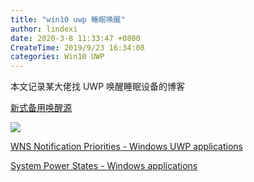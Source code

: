 ```yaml
---
title: "win10 uwp 睡眠唤醒"
author: lindexi
date: 2020-3-8 11:33:47 +0800
CreateTime: 2019/9/23 16:34:08
categories: Win10 UWP
---
```


本文记录某大佬找 UWP 唤醒睡眠设备的博客

<!--more-->


<!-- CreateTime:2019/9/23 16:34:08 -->

<!-- csdn -->

[新式备用唤醒源](https://docs.microsoft.com/zh-cn/windows-hardware/design/device-experiences/modern-standby-wake-sources )

<!-- ![](image/win10 uwp 睡眠唤醒/win10 uwp 睡眠唤醒0.png) -->

![](https://i.loli.net/2019/09/23/GHXaxLmZokNJcDV.jpg)

[WNS Notification Priorities - Windows UWP applications](https://docs.microsoft.com/en-us/windows/uwp/design/shell/tiles-and-notifications/wns-notification-priorities )

[System Power States - Windows applications](https://docs.microsoft.com/en-us/windows/win32/power/system-power-states )

